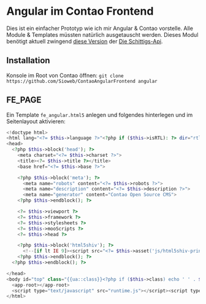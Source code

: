 # Angular im Contao Frontend

Dies ist ein einfacher Prototyp wie ich mir Angular & Contao vorstelle. Alle Module & Templates müssten natürlich ausgetauscht werden. Dieses Modul benötigt aktuell zwingend [diese Version](https://github.com/Sioweb/contao-content-api-bundle) der [Die Schittigs-Api](https://github.com/DieSchittigs/contao-content-api-bundle).

## Installation

Konsole im Root von Contao öffnen: `git clone https://github.com/Sioweb/ContaoAngularFrontend angular` 

## FE_PAGE

Ein Template `fe_angular.html5` anlegen und folgendes hinterlegen und im Seitenlayout aktivieren:

```php
<!doctype html>
<html lang="<?= $this->language ?>"<?php if ($this->isRTL): ?> dir="rtl"<?php endif; ?>>
<head>
  <?php $this->block('head'); ?>
    <meta charset="<?= $this->charset ?>">
    <title><?= $this->title ?></title>
    <base href="<?= $this->base ?>">

    <?php $this->block('meta'); ?>
      <meta name="robots" content="<?= $this->robots ?>">
      <meta name="description" content="<?= $this->description ?>">
      <meta name="generator" content="Contao Open Source CMS">
    <?php $this->endblock(); ?>

    <?= $this->viewport ?>
    <?= $this->framework ?>
    <?= $this->stylesheets ?>
    <?= $this->mooScripts ?>
    <?= $this->head ?>

    <?php $this->block('html5shiv'); ?>
      <!--[if lt IE 9]><script src="<?= $this->asset('js/html5shiv-printshiv.min.js', 'contao-components/html5shiv') ?>"></script><![endif]-->
    <?php $this->endblock(); ?>
  <?php $this->endblock(); ?>

</head>
<body id="top" class="{{ua::class}}<?php if ($this->class) echo ' ' . $this->class; ?>"<?php if ($this->onload): ?> onload="<?= $this->onload ?>"<?php endif; ?> itemscope itemtype="http://schema.org/WebPage">
  <app-root></app-root>
  <script type="text/javascript" src="runtime.js"></script><script type="text/javascript" src="es2015-polyfills.js" nomodule></script><script type="text/javascript" src="polyfills.js"></script><script type="text/javascript" src="styles.js"></script><script type="text/javascript" src="vendor.js"></script><script type="text/javascript" src="main.js"></script></body>
</html>
```
